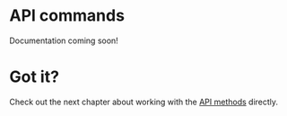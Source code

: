# API commands

Documentation coming soon!


# Got it?

Check out the next chapter about working with the [API methods](api-methods.md) directly.
